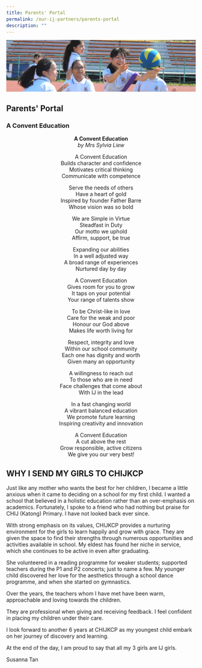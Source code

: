 ```yaml
---
title: Parents' Portal
permalink: /our-ij-partners/parents-portal
description: ""
---
```

![](/images/subpage.jpg)

## Parents' Portal


### A Convent Education

<center>

**A Convent Education**<br>
_by Mrs Sylvia Liew_

  

A Convent Education<br>
Builds character and confidence<br>
Motivates critical thinking<br>
Communicate with competence

  

Serve the needs of others<br>
Have a heart of gold<br>
Inspired by founder Father Barre<br>
Whose vision was so bold

  

We are Simple in Virtue<br>
Steadfast in Duty<br>
Our motto we uphold<br>
Affirm, support, be true

  

Expanding our abilities<br>
In a well adjusted way<br>
A broad range of experiences<br>
Nurtured day by day

  

A Convent Education<br>
Gives room for you to grow<br>
It taps on your potential<br>
Your range of talents show

  

To be Christ-like in love<br>
Care for the weak and poor<br>
Honour our God above<br>
Makes life worth living for

  

Respect, integrity and love<br>
Within our school community<br>
Each one has dignity and worth<br>
Given many an opportunity

  

A willingness to reach out<br>
To those who are in need<br>
Face challenges that come about<br>
With IJ in the lead

  

In a fast changing world<br>
A vibrant balanced education<br>
We promote future learning<br>
Inspiring creativity and innovation

  

A Convent Education<br>
A cut above the rest<br>
Grow responsible, active citizens<br>
We give you our very best!
	
	
</center>
	

WHY I SEND MY GIRLS TO CHIJKCP
------------------------------

Just like any mother who wants the best for her children, I became a little anxious when it came to deciding on a school for my first child. I wanted a school that believed in a holistic education rather than an over-emphasis on academics. Fortunately, I spoke to a friend who had nothing but praise for CHIJ (Katong) Primary. I have not looked back ever since.

  

With strong emphasis on its values, CHIJKCP provides a nurturing environment for the girls to learn happily and grow with grace. They are given the space to find their strengths through numerous opportunities and activities available in school. My eldest has found her niche in service, which she continues to be active in even after graduating.

  

She volunteered in a reading programme for weaker students; supported teachers during the P1 and P2 concerts; just to name a few. My younger child discovered her love for the aesthetics through a school dance programme, and when she started on gymnastics.

  

Over the years, the teachers whom I have met have been warm, approachable and loving towards the children.

  

They are professional when giving and receiving feedback. I feel confident in placing my children under their care.

  

I look forward to another 6 years at CHIJKCP as my youngest child embark on her journey of discovery and learning.

  

At the end of the day, I am proud to say that all my 3 girls are IJ girls.

  

  

Susanna Tan